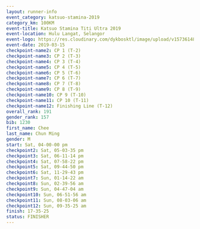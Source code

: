 ```yaml
--- 
layout: runner-info 
event_category: katsuo-stamina-2019 
category_km: 100KM 
event-title: Katsuo Stamina Titi Ultra 2019 
event-location: Hulu Langat, Selangor 
event-logo: https://res.cloudinary.com/dykbosktl/image/upload/v1573614825/Logo/Logo_p7ft6n.png 
event-date: 2019-03-15 
checkpoint-name2: CP 1 (T-2) 
checkpoint-name3: CP 2 (T-3) 
checkpoint-name4: CP 3 (T-4) 
checkpoint-name5: CP 4 (T-5) 
checkpoint-name6: CP 5 (T-6) 
checkpoint-name7: CP 6 (T-7) 
checkpoint-name8: CP 7 (T-8) 
checkpoint-name9: CP 8 (T-9) 
checkpoint-name10: CP 9 (T-10) 
checkpoint-name11: CP 10 (T-11) 
checkpoint-name12: Finishing Line (T-12) 
overall_rank: 191
gender_rank: 157
bib: 1230
first_name: Chee
last_name: Chun Ming
gender: M
start: Sat, 04-00-00 pm
checkpoint2: Sat, 05-03-35 pm
checkpoint3: Sat, 06-11-14 pm
checkpoint4: Sat, 07-58-22 pm
checkpoint5: Sat, 09-44-50 pm
checkpoint6: Sat, 11-29-43 pm
checkpoint7: Sun, 01-14-22 am
checkpoint8: Sun, 02-39-56 am
checkpoint9: Sun, 04-47-04 am
checkpoint10: Sun, 06-51-56 am
checkpoint11: Sun, 08-03-06 am
checkpoint12: Sun, 09-35-25 am
finish: 17-35-25
status: FINISHER
--- 
```

